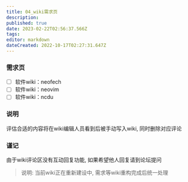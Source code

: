```yaml
---
title: 04_wiki需求页
description:
published: true
date: 2023-02-22T02:56:37.566Z
tags:
editor: markdown
dateCreated: 2022-10-17T02:27:31.647Z
---
```

### 需求页

- [ ] 软件wiki：neofech
- [ ] 软件wiki：neovim
- [ ] 软件wiki：ncdu

### 说明

评估合适的内容将在wiki编辑人员看到后被手动写入wiki, 同时删除对应评论

### 谨记

由于wiki评论区没有互动回复功能, 如果希望他人回复请到论坛提问

> 说明: 当前wiki正在重新建设中, 需求等wiki重构完成后统一处理
